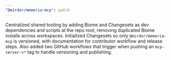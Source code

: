 ```yaml
---
"@mirdor/memoria-mcp": patch
---
```


Centralized shared tooling by adding Biome and Changesets as dev dependencies and scripts at the repo root, removing duplicated Biome installs across workspaces. Initialized Changesets so only `@mirdor/memoria-mcp` is versioned, with documentation for contributor workflow and release steps. Also added two GitHub workflows that trigger when pushing an `mcp-server-v*` tag to handle versioning and publishing.
